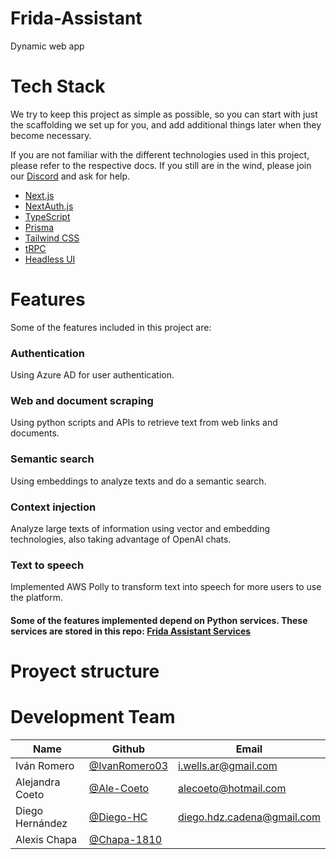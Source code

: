 # Frida-Assistant
Dynamic web app 

# Tech Stack

We try to keep this project as simple as possible, so you can start with just the scaffolding we set up for you, and add additional things later when they become necessary.

If you are not familiar with the different technologies used in this project, please refer to the respective docs. If you still are in the wind, please join our [Discord](https://t3.gg/discord) and ask for help.

- [Next.js](https://nextjs.org)
- [NextAuth.js](https://next-auth.js.org)
- [TypeScript](https://www.typescriptlang.org/)
- [Prisma](https://prisma.io)
- [Tailwind CSS](https://tailwindcss.com)
- [tRPC](https://trpc.io)
- [Headless UI](https://headlessui.com/)

# Features

Some of the features included in this project are:

### Authentication
Using Azure AD for user authentication.

### Web and document scraping
Using python scripts and APIs to retrieve text from web links and documents.

### Semantic search
Using embeddings to analyze texts and do a semantic search.

### Context injection
Analyze large texts of information using vector and embedding technologies, also taking advantage of OpenAI chats.

### Text to speech
Implemented AWS Polly to transform text into speech for more users to use the platform.

#### Some of the features implemented depend on Python services. These services are stored in this repo: [Frida Assistant Services](https://github.com/IvanRomero03/frida-assistant-services)

# Proyect structure

# Development Team
| Name | Github | Email |
| --- | --- | --- |
| Iván Romero | [@IvanRomero03](https://github.com/IvanRomero03) | i.wells.ar@gmail.com |
| Alejandra Coeto | [@Ale-Coeto](https://github.com/AleCoeto) | alecoeto@hotmail.com|
| Diego Hernández |[@Diego-HC](https://github.com/Diego-HC) | diego.hdz.cadena@gmail.com|
| Alexis Chapa |[@Chapa-1810](https://github.com/Chapa-1810) | |
